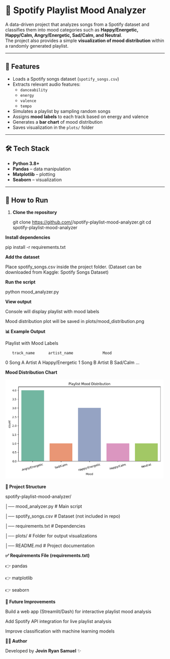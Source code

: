 # 🎵 Spotify Playlist Mood Analyzer  

A data-driven project that analyzes songs from a Spotify dataset and classifies them into mood categories such as **Happy/Energetic, Happy/Calm, Angry/Energetic, Sad/Calm, and Neutral**.  
The project also provides a simple **visualization of mood distribution** within a randomly generated playlist.  

---

## 📌 Features
- Loads a Spotify songs dataset (`spotify_songs.csv`)
- Extracts relevant audio features:  
  - `danceability`  
  - `energy`  
  - `valence`  
  - `tempo`  
- Simulates a playlist by sampling random songs
- Assigns **mood labels** to each track based on energy and valence
- Generates a **bar chart** of mood distribution
- Saves visualization in the `plots/` folder

---

## 🛠️ Tech Stack
- **Python 3.8+**
- **Pandas** – data manipulation  
- **Matplotlib** – plotting  
- **Seaborn** – visualization  

---

## 🚀 How to Run

1. **Clone the repository**

   git clone https://github.com/<your-username>/spotify-playlist-mood-analyzer.git
   cd spotify-playlist-mood-analyzer

**Install dependencies**

pip install -r requirements.txt

**Add the dataset**

Place spotify_songs.csv inside the project folder.
(Dataset can be downloaded from Kaggle: Spotify Songs Dataset)

**Run the script**

python mood_analyzer.py

**View output**

Console will display playlist with mood labels

Mood distribution plot will be saved in plots/mood_distribution.png


**📊 Example Output**

Playlist with Mood Labels

       track_name      artist_name             Mood
0      Song A       Artist A        Happy/Energetic
1      Song B       Artist B        Sad/Calm
...

**Mood Distribution Chart**

<img src="plots/mood_distribution.png" alt="Mood Distribution" width="500">

**📂 Project Structure**

spotify-playlist-mood-analyzer/

│── mood_analyzer.py       # Main script

│── spotify_songs.csv      # Dataset (not included in repo)

│── requirements.txt       # Dependencies

│── plots/                 # Folder for output visualizations

│── README.md              # Project documentation

**✅ Requirements File (requirements.txt)**

👉 pandas

👉 matplotlib

👉 seaborn

**🌟 Future Improvements**

Build a web app (Streamlit/Dash) for interactive playlist mood analysis

Add Spotify API integration for live playlist analysis

Improve classification with machine learning models

**👨‍💻 Author**

Developed by **Jovin Ryan Samuel** ✨
